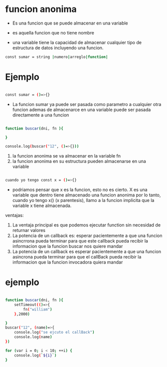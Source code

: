 # funcion anonima
- Es una funcion que se puede almacenar en una variable
- es aquella funcion que no tiene nombre

- una variable tiene la capacidad de almacenar cualquier tipo de estructura de datos incluyendo una funcion. 
 ```bash
const sumar = string |numero|arreglo|function|
```

# Ejemplo

```bash

const sumar = ()=>{}

```
- La funcion sumar ya puede ser pasada como parametro a cualquier otra funcion ademas de almacenarce en una variable puede ser pasada directamente a una funcion 

```bash

function buscar(dni, fn ){

}

console.log(buscar("12", ()=>{}))

```

1. la funcion anonima se va almacenar en la variable fn 
2. la funcion anonima en su estructura pueden almacenarse en una variable 


```bash

cuando yo tengo const x = ()=>{}

```
- podriamos pensar que x es la funcion, esto no es cierto. X es una variable que dentro tiene almacenado una funcion anonima 
por lo tanto, cuando yo tengo x() (x parentesis), llamo a la funcion implicita que la variable x tiene almacenada. 

ventajas: 
1. La ventaja principal es que podemos ejecutar function sin necesidad de returnar valores
2. La potencia de un callback es: esperar pacientemente a que una funcion asincrrona pueda terminar para que este callback pueda 
recibir la informacion que la funcion buscar nos quiere mandar
3. La potencia de un callback es esperar pacientemente a que una funcion asincrona pueda terminar para que el callBack pueda
recibir la informacion que la funcion invocadora quiera mandar 


# ejemplo




```bash

function buscar(dni, fn ){
	setTimeout(()=>{
		fn("william")
	},2000)

}
buscar("12", (name)=>{
	console.log("se ejcuto el callBack")
	console.log(name)
})

for (var i = 0; i < 10; ++i) {
	console.log(`${i}`)
}


```

